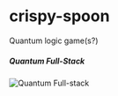 # crispy-spoon
Quantum logic game(s?)

##### Quantum Full-Stack
![Quantum Full-stack](https://fullstackquantumcomputation.tech/assets/front-page/q_architecture.png)
